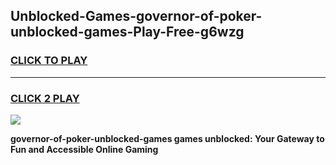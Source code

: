 
## Unblocked-Games-governor-of-poker-unblocked-games-Play-Free-g6wzg
<h3>
<a href="https://premium76.site?title=governor-of-poker-unblocked-games&ref=19M">CLICK TO PLAY</a></h3>
<hr>

<h3>
<a href="https://premium76.site?title=governor-of-poker-unblocked-games&ref=19M">CLICK 2 PLAY</a>
  
</h3>

<a href="https://premium76.site?title=governor-of-poker-unblocked-games&ref=19M"><img src="https://clearcache.store/games.png"></a>


**governor-of-poker-unblocked-games games unblocked: Your Gateway to Fun and Accessible Online Gaming**
